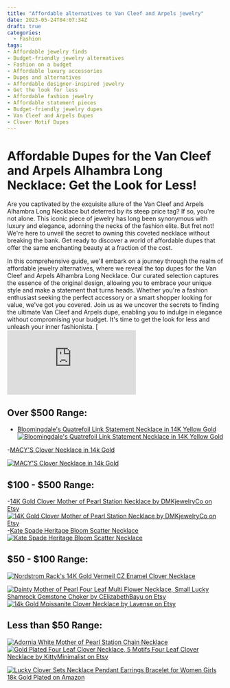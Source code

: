 ```yaml
---
title: "Affordable alternatives to Van Cleef and Arpels jewelry"
date: 2023-05-24T04:07:34Z
draft: true
categories:
  - Fashion
tags:
- Affordable jewelry finds
- Budget-friendly jewelry alternatives
- Fashion on a budget
- Affordable luxury accessories
- Dupes and alternatives
- Affordable designer-inspired jewelry
- Get the look for less
- Affordable fashion jewelry
- Affordable statement pieces
- Budget-friendly jewelry dupes
- Van Cleef and Arpels Dupes
- Clover Motif Dupes
---
```


# Affordable Dupes for the Van Cleef and Arpels Alhambra Long Necklace: Get the Look for Less!

Are you captivated by the exquisite allure of the Van Cleef and Arpels Alhambra Long Necklace but deterred by its steep price tag? If so, you're not alone. This iconic piece of jewelry has long been synonymous with luxury and elegance, adorning the necks of the fashion elite. But fret not! We're here to unveil the secret to owning this coveted necklace without breaking the bank. Get ready to discover a world of affordable dupes that offer the same enchanting beauty at a fraction of the cost.

In this comprehensive guide, we'll embark on a journey through the realm of affordable jewelry alternatives, where we reveal the top dupes for the Van Cleef and Arpels Alhambra Long Necklace. Our curated selection captures the essence of the original design, allowing you to embrace your unique style and make a statement that turns heads. Whether you're a fashion enthusiast seeking the perfect accessory or a smart shopper looking for value, we've got you covered. Join us as we uncover the secrets to finding the ultimate Van Cleef and Arpels dupe, enabling you to indulge in elegance without compromising your budget. It's time to get the look for less and unleash your inner fashionista.
[![Van Cleef and Arpels Alhambra Long Necklace](
https://www.vancleefarpels.com/us/en/collections/jewelry/alhambra/vcarp2r000---vintage-alhambra-long-necklace-20-motifs.html)



## Over $500 Range:
- [Bloomingdale's Quatrefoil Link Statement Necklace in 14K Yellow Gold](https://www.bloomingdales.com/shop/product/bloomingdales-quatrefoil-link-statement-necklace-in-14k-yellow-gold-100-exclusive?ID=4208538)
[![Bloomingdale's Quatrefoil Link Statement Necklace in 14K Yellow Gold](https://images.bloomingdalesassets.com/is/image/BLM/products/7/optimized/11857647_fpx.tif?op_sharpen=1&wid=700&fit=fit,1&$filtersm$&fmt=webp)](https://www.bloomingdales.com/shop/product/bloomingdales-quatrefoil-link-statement-necklace-in-14k-yellow-gold-100-exclusive?ID=4208538)


-[MACY'S Clover Necklace in 14k Gold](https://www.macys.com/shop/product/clover-necklace-in-14k-gold?ID=2421915&pla_country=US&CAGPSPN=pla)

[![MACY'S Clover Necklace in 14k Gold](https://slimages.macysassets.com/is/image/MCY/products/0/optimized/3106750_fpx.tif?op_sharpen=1&wid=700&hei=855&fit=fit,1&fmt=webp)](https://www.macys.com/shop/product/clover-necklace-in-14k-gold?ID=2421915&pla_country=US&CAGPSPN=pla)


## $100 - $500 Range:
-[14K Gold Clover Mother of Pearl Station Necklace by DMKjewelryCo on Etsy](https://www.etsy.com/listing/1159886931/14k-gold-clover-mother-of-pearl-station?ref=listing_page_ad_row-4&plkey=071e3cd0070633e6cce3ce69d06a906a356cf96c%3A1159886931&listing_id=1159886931&listing_slug=14k-gold-clover-mother-of-pearl-station)
[![14K Gold Clover Mother of Pearl Station Necklace by DMKjewelryCo on Etsy](https://i.etsystatic.com/13172531/r/il/b48cd4/3642623119/il_1588xN.3642623119_3wyg.jpg)](https://www.etsy.com/listing/1159886931/14k-gold-clover-mother-of-pearl-station?ref=listing_page_ad_row-4&plkey=071e3cd0070633e6cce3ce69d06a906a356cf96c%3A1159886931&listing_id=1159886931&listing_slug=14k-gold-clover-mother-of-pearl-station)
-[Kate Spade Heritage Bloom Scatter Necklace](https://www.katespade.com/products/heritage-bloom-scatter-necklace/KD304.html?frp=KD304%20Q2F)
[![Kate Spade Heritage Bloom Scatter Necklace](https://images.katespade.com/is/image/KateSpade/KD304_100?$desktopProduct$)](https://www.katespade.com/products/heritage-bloom-scatter-necklace/KD304.html?frp=KD304%20Q2F)


<script async src="https://pagead2.googlesyndication.com/pagead/js/adsbygoogle.js"></script>
<!-- cpa -->
<ins class="adsbygoogle"
     style="display:block"
     data-ad-client="ca-pub-2843564932689995"
     data-ad-slot="3526097725"
     data-ad-format="auto"
     data-full-width-responsive="true"></ins>
<script>
     (adsbygoogle = window.adsbygoogle || []).push({});
</script>

## $50 - $100 Range:
[![Nordstrom Rack's 14K Gold Vermeil CZ Enamel Clover Necklace](https://n.nordstrommedia.com/id/sr3/44f52e49-8cc5-40d9-9b7f-36fb12b6c7d3.jpeg?crop=pad&pad_color=FFF&format=jpeg&w=780&h=1196&dpr=2)](https://www.nordstromrack.com/s/gabi-rielle-14k-gold-vermeil-cz-enamel-clover-necklace/7149291?color=GOLD&size=one+size&utm_source=google&utm_medium=organic&utm_campaign=seo_shopping&utm_channel=low_nd_seo_shopping)

[![Dainty Mother of Pearl Four Leaf Multi Flower Necklace, Small Lucky Shamrock Gemstone Choker by CElizabethBayu on Etsy](https://i.etsystatic.com/5590846/r/il/d9e729/4022902943/il_1588xN.4022902943_de02.jpg)](https://www.etsy.com/listing/1257724817/made-to-order-dainty-mother-of-pearl?ref=listing_page_ad_row-2&pro=1&plkey=20de4e2e2eecb52d1e2448d5fe232bd5d431f166%3A1257724817&listing_id=1257724817&listing_slug=made-to-order-dainty-mother-of-pearl)
[![14k Gold Moissanite Clover Necklace by Lavense on Etsy](https://i.etsystatic.com/37830045/r/il/b11a58/4456441000/il_1588xN.4456441000_al3w.jpg)](https://www.etsy.com/listing/1365990634/14k-gold-moissanite-clover-necklace?gpla=1&gao=1&)

## Less than $50 Range:
[![Adornia White Mother of Pearl Station Chain Necklace](https://n.nordstrommedia.com/id/sr3/2d742680-e45a-4069-841e-22c77058b04a.jpeg?crop=pad&pad_color=FFF&format=jpeg&w=780&h=1196&dpr=2)](https://www.nordstromrack.com/s/white-mother-of-pearl-station-chain-necklace/6714003)
[![Gold Plated Four Leaf Clover Necklace, 5 Motifs Four Leaf Clover Necklace by KittyMinimalist on Etsy](https://i.etsystatic.com/41963766/r/il/1577ec/4886484663/il_1588xN.4886484663_hpcw.jpg)](https://www.etsy.com/listing/1459568959/gold-plated-four-leaf-clover-necklace-5?click_key=798ee9cef47ce9689db53f2b2c1c0189c7b5e0f3%3A1459568959&click_sum=8c8db043&ref=related-2)

[![Lucky Clover Sets Necklace Pendant Earrings Bracelet for Women Girls 18k Gold Plated on Amazon](https://m.media-amazon.com/images/I/61I-msfQoML._AC_UX679_.jpg)](https://www.amazon.com/dp/B0BY41H6V6/ref=sspa_dk_detail_3?psc=1&pd_rd_i=B0BY41H6V6&pd_rd_w=QzJzY&content-id=amzn1.sym.f734d1a2-0bf9-4a26-ad34-2e1b969a5a75&pf_rd_p=f734d1a2-0bf9-4a26-ad34-2e1b969a5a75&pf_rd_r=BDFDEE5342Q77S6817ZX&pd_rd_wg=stIiW&pd_rd_r=40b3e5cf-390f-409c-879a-dcebe02b4470&s=apparel&sp_csd=d2lkZ2V0TmFtZT1zcF9kZXRhaWw)
